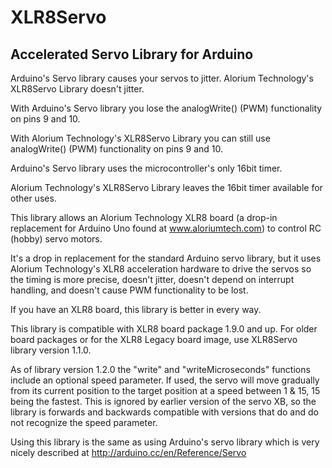 # XLR8Servo
## Accelerated Servo Library for Arduino

Arduino's Servo library causes your servos to jitter.
Alorium Technology's XLR8Servo Library doesn't jitter.

With Arduino's Servo library you lose the analogWrite() (PWM) functionality on pins 9 and 10.

With Alorium Technology's XLR8Servo Library you can still use analogWrite() (PWM) functionality on pins 9 and 10.

Arduino's Servo library uses the microcontroller's only 16bit timer.

Alorium Technology's XLR8Servo Library leaves the 16bit timer available for other uses.

This library allows an Alorium Technology XLR8 board (a drop-in replacement for Arduino Uno found at www.aloriumtech.com) to control RC (hobby) servo motors.

It's a drop in replacement for the standard Arduino servo library, but it uses Alorium Technology's XLR8 acceleration hardware to drive the servos so the timing is more precise, doesn't jitter, doesn't depend on interrupt handling, and doesn't cause PWM functionality to be lost.

If you have an XLR8 board, this library is better in every way.

This library is compatible with XLR8 board package 1.9.0 and up. For older board packages or for the XLR8 Legacy board image, use XLR8Servo library version 1.1.0.

As of library version 1.2.0 the "write" and "writeMicroseconds" functions include an optional speed parameter. If used, the servo will move gradually from its current position to the target position at a speed between 1 & 15, 15 being the fastest. This is ignored by earlier version of the servo XB, so the library is forwards and backwards compatible with versions that do and do not recognize the speed parameter.

Using this library is the same as using Arduino's servo library which is very nicely described at http://arduino.cc/en/Reference/Servo

